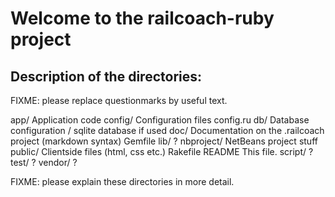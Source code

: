 Welcome to the railcoach-ruby project
=====================================

Description of the directories:
-------------------------------
FIXME: please replace questionmarks by useful text.

app/		Application code
config/		Configuration files
config.ru
db/		Database configuration / sqlite database if used
doc/		Documentation on the .railcoach project (markdown syntax)
Gemfile
lib/		?
nbproject/	NetBeans project stuff
public/		Clientside files (html, css etc.)
Rakefile
README		This file.
script/		?
test/		?
vendor/		?

FIXME: please explain these directories in more detail.

